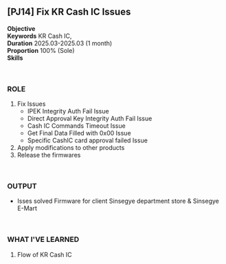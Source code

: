 
## [PJ14] Fix KR Cash IC Issues



**Objective** <br>
**Keywords** KR Cash IC,<br>
**Duration** 2025.03-2025.03 (1 month)<br>
**Proportion** 100% (Sole)<br>
**Skills** 

<br>

### ROLE

1. Fix Issues
    - IPEK Integrity Auth Fail Issue
    - Direct Approval Key Integrity Auth Fail Issue
    - Cash IC Commands Timeout Issue
    - Get Final Data Filled with 0x00 Issue
    - Specific CashIC card approval failed Issue
2. Apply modifications to other products
3. Release the firmwares

<br>

### OUTPUT

- Isses solved Firmware for client Sinsegye department store & Sinsegye E-Mart

<br>

### WHAT I'VE LEARNED

1. Flow of KR Cash IC
